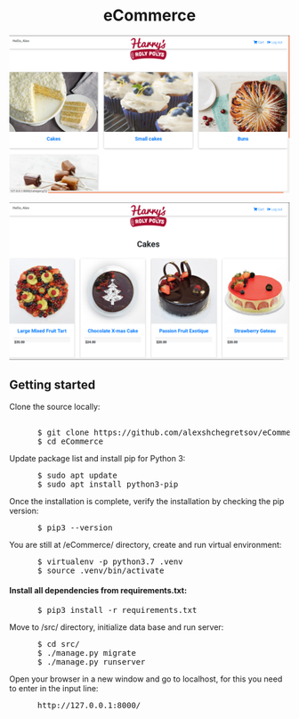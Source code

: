 <h1 align="center">eCommerce</h1>
<p align="center"><img src="images/Screenshot from 2019-07-11 03-37-58.png" width=650px></p>
<p align="center"><img src="images/Screenshot from 2019-07-11 03-38-18.png" width=650px></p>
<h2>Getting started</h2>
<p>Clone the source locally:</p>
<pre> 
      $ git clone https://github.com/alexshchegretsov/eCommerce.git
      $ cd eCommerce
</pre>
<p>Update package list and install pip for Python 3:</p>
<pre>
      $ sudo apt update
      $ sudo apt install python3-pip
</pre>
<p>Once the installation is complete, verify the installation by checking the pip version:</p>
<pre>
      $ pip3 --version
</pre>
<p>You are still at /eCommerce/ directory, create and run virtual environment:</p>
<pre>
      $ virtualenv -p python3.7 .venv
      $ source .venv/bin/activate
</pre>
<h4>Install all dependencies from requirements.txt:</h4>
<pre>
      $ pip3 install -r requirements.txt
</pre>
<p>Move to /src/ directory, initialize data base and run server:</p>
<pre>
      $ cd src/
      $ ./manage.py migrate
      $ ./manage.py runserver
</pre>
<p>Open your browser in a new window and go to localhost, for this you need to enter in the input line:</p>
<pre>
      http://127.0.0.1:8000/
</pre>
